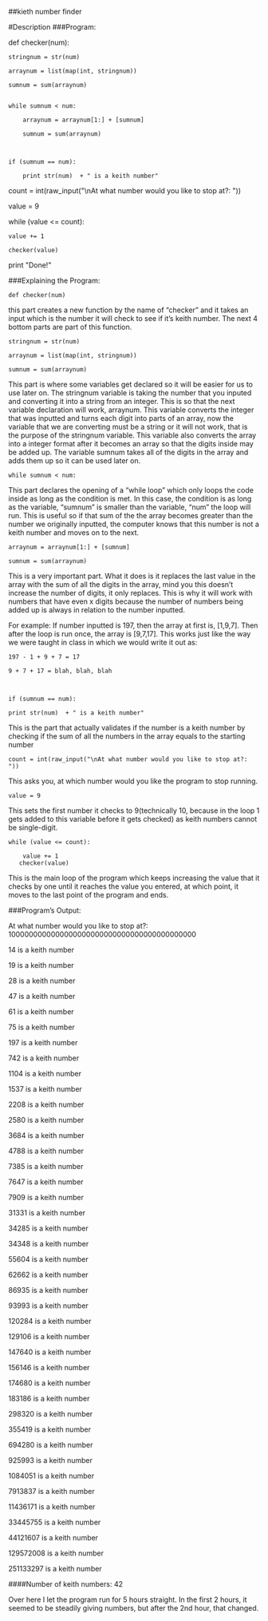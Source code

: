 ##kieth number finder 

#Description
###Program:

def checker(num):

    stringnum = str(num)
    
    arraynum = list(map(int, stringnum))
    
    sumnum = sum(arraynum)
    

    while sumnum < num:
    
        arraynum = arraynum[1:] + [sumnum]
        
        sumnum = sum(arraynum)
        
        

    if (sumnum == num):
    
        print str(num)  + " is a keith number"
        
        

        

count = int(raw_input("\nAt what number would you like to stop at?: "))

value = 9

while (value <= count):


    value += 1
    
    checker(value)
    


print "Done!"



###Explaining the Program:



    def checker(num)

this part creates a new function by the name of “checker” and it takes an input which is the number it will check to see if it’s keith number. The next 4 bottom parts are part of this function.


    stringnum = str(num)

    arraynum = list(map(int, stringnum))

    sumnum = sum(arraynum)


This part is where some variables get declared so it will be easier for us to use later on. The stringnum variable is taking the number that you inputed and converting it into a string from an integer. This is so that the next variable declaration will work, arraynum. This variable converts the integer that was inputted and turns each digit into parts of an array, now the variable that we are converting must be a string or it will not work, that is the purpose of the stringnum variable. This variable also converts the array into a integer format after it becomes an array so that the digits inside may be added up. The variable sumnum takes all of the digits in the array and adds them up so it can be used later on.

    while sumnum < num:

This part declares the opening of a “while loop” which only loops the code inside as long as the condition is met. In this case, the condition is as long as the variable, “sumnum” is smaller than the variable, “num” the loop will run. This is useful so if that sum of the the array becomes greater than the number we originally inputted, the computer knows that this number is not a keith number and moves on to the next.

    arraynum = arraynum[1:] + [sumnum]

    sumnum = sum(arraynum)

This is a very important part. What it does is it replaces the last value in the array with the sum of all the digits in the array, mind you this doesn’t increase the number of digits, it only replaces. This is why it will work with numbers that have even x digits because the number of numbers being added up is always in relation to the number inputted.


 For example: If number inputted is 197, then the array at first is, [1,9,7]. Then after the loop is run once, the array is [9,7,17]. This works just like the way we were taught in class in which we would write it out as:

    197 - 1 + 9 + 7 = 17

    9 + 7 + 17 = blah, blah, blah



    if (sumnum == num):

    print str(num)  + " is a keith number"
 
This is the part that actually validates if the number is a keith number by checking if the sum of all the numbers in the array equals to the starting number

    count = int(raw_input("\nAt what number would you like to stop at?: "))
    
This asks you, at which number would you like the program to stop running.

    value = 9
    
This sets the first number it checks to 9(technically 10, because in the loop 1 gets added to this variable before it gets checked) as keith numbers cannot be single-digit.

    while (value <= count):

        value += 1
       checker(value)
       
This is the main loop of the program which keeps increasing the value that it checks by one until it reaches the value you entered, at which point, it moves to the last point of the program and ends.


###Program’s Output:


At what number would you like to stop at?: 1000000000000000000000000000000000000000000

14 is a keith number

19 is a keith number

28 is a keith number

47 is a keith number

61 is a keith number

75 is a keith number

197 is a keith number

742 is a keith number

1104 is a keith number

1537 is a keith number

2208 is a keith number

2580 is a keith number

3684 is a keith number

4788 is a keith number

7385 is a keith number

7647 is a keith number

7909 is a keith number

31331 is a keith number

34285 is a keith number

34348 is a keith number

55604 is a keith number

62662 is a keith number

86935 is a keith number

93993 is a keith number

120284 is a keith number

129106 is a keith number

147640 is a keith number

156146 is a keith number

174680 is a keith number

183186 is a keith number

298320 is a keith number

355419 is a keith number


694280 is a keith number

925993 is a keith number

1084051 is a keith number

7913837 is a keith number

11436171 is a keith number

33445755 is a keith number

44121607 is a keith number

129572008 is a keith number

251133297 is a keith number


####Number of keith numbers: 42

Over here I let the program run for 5 hours straight. In the first 2 hours, it seemed to be steadily giving numbers, but after the 2nd hour, that changed.
